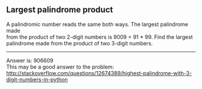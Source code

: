 Largest palindrome product
----

A palindromic number reads the same both ways. The largest palindrome made  
from the product of two 2-digit numbers is 9009 = 91 * 99.
Find the largest palindrome made from the product of two 3-digit numbers.


----


Answer is: 906609  
This may be a good answer to the problem: http://stackoverflow.com/questions/12674389/highest-palindrome-with-3-digit-numbers-in-python
